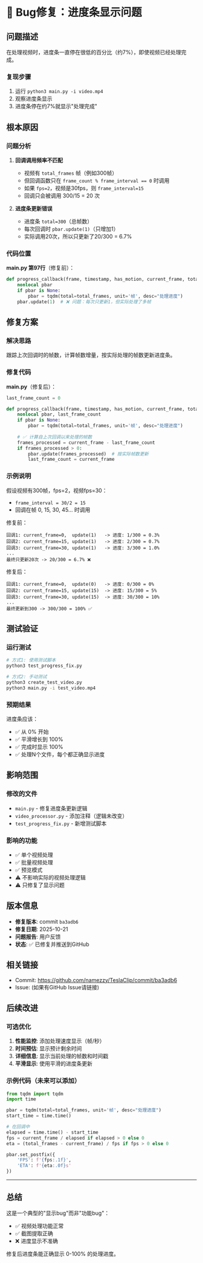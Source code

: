 # 🐛 Bug修复：进度条显示问题

## 问题描述

在处理视频时，进度条一直停在很低的百分比（约7%），即使视频已经处理完成。

### 复现步骤
1. 运行 `python3 main.py -i video.mp4`
2. 观察进度条显示
3. 进度条停在约7%就显示"处理完成"

## 根本原因

### 问题分析

1. **回调调用频率不匹配**
   - 视频有 `total_frames` 帧（例如300帧）
   - 但回调函数只在 `frame_count % frame_interval == 0` 时调用
   - 如果 `fps=2`，视频是30fps，则 `frame_interval=15`
   - 回调只会被调用 300/15 = 20 次

2. **进度条更新错误**
   - 进度条 `total=300`（总帧数）
   - 每次回调时 `pbar.update(1)`（只增加1）
   - 实际调用20次，所以只更新了20/300 = 6.7%

### 代码位置

**main.py 第97行**（修复前）：
```python
def progress_callback(frame, timestamp, has_motion, current_frame, total_frames):
    nonlocal pbar
    if pbar is None:
        pbar = tqdm(total=total_frames, unit='帧', desc="处理进度")
    pbar.update(1)  # ❌ 问题：每次只更新1，但实际处理了多帧
```

## 修复方案

### 解决思路

跟踪上次回调时的帧数，计算帧数增量，按实际处理的帧数更新进度条。

### 修复代码

**main.py**（修复后）：
```python
last_frame_count = 0

def progress_callback(frame, timestamp, has_motion, current_frame, total_frames):
    nonlocal pbar, last_frame_count
    if pbar is None:
        pbar = tqdm(total=total_frames, unit='帧', desc="处理进度")
    
    # ✅ 计算自上次回调以来处理的帧数
    frames_processed = current_frame - last_frame_count
    if frames_processed > 0:
        pbar.update(frames_processed)  # 按实际帧数更新
        last_frame_count = current_frame
```

### 示例说明

假设视频有300帧，fps=2，视频fps=30：
- `frame_interval = 30/2 = 15`
- 回调在帧 0, 15, 30, 45... 时调用

修复前：
```
回调1: current_frame=0,  update(1)   -> 进度: 1/300 = 0.3%
回调2: current_frame=15, update(1)   -> 进度: 2/300 = 0.7%
回调3: current_frame=30, update(1)   -> 进度: 3/300 = 1.0%
...
最终只更新20次 -> 20/300 = 6.7% ❌
```

修复后：
```
回调1: current_frame=0,  update(0)   -> 进度: 0/300 = 0%
回调2: current_frame=15, update(15)  -> 进度: 15/300 = 5%
回调3: current_frame=30, update(15)  -> 进度: 30/300 = 10%
...
最终更新到300 -> 300/300 = 100% ✅
```

## 测试验证

### 运行测试

```bash
# 方式1: 使用测试脚本
python3 test_progress_fix.py

# 方式2: 手动测试
python3 create_test_video.py
python3 main.py -i test_video.mp4
```

### 预期结果

进度条应该：
- ✅ 从 0% 开始
- ✅ 平滑增长到 100%
- ✅ 完成时显示 100%
- ✅ 处理N个文件，每个都正确显示进度

## 影响范围

### 修改的文件
- `main.py` - 修复进度条更新逻辑
- `video_processor.py` - 添加注释（逻辑未改变）
- `test_progress_fix.py` - 新增测试脚本

### 影响的功能
- ✅ 单个视频处理
- ✅ 批量视频处理
- ✅ 预览模式
- ⚠️ 不影响实际的视频处理逻辑
- ⚠️ 只修复了显示问题

## 版本信息

- **修复版本**: commit `ba3adb6`
- **修复日期**: 2025-10-21
- **问题报告**: 用户反馈
- **状态**: ✅ 已修复并推送到GitHub

## 相关链接

- Commit: https://github.com/namezzy/TeslaClip/commit/ba3adb6
- Issue: (如果有GitHub Issue请链接)

## 后续改进

### 可选优化
1. **性能监控**: 添加处理速度显示（帧/秒）
2. **时间预估**: 显示预计剩余时间
3. **详细信息**: 显示当前处理的帧数和时间戳
4. **平滑显示**: 使用平滑的进度条更新

### 示例代码（未来可以添加）
```python
from tqdm import tqdm
import time

pbar = tqdm(total=total_frames, unit='帧', desc="处理进度")
start_time = time.time()

# 在回调中
elapsed = time.time() - start_time
fps = current_frame / elapsed if elapsed > 0 else 0
eta = (total_frames - current_frame) / fps if fps > 0 else 0

pbar.set_postfix({
    'FPS': f'{fps:.1f}',
    'ETA': f'{eta:.0f}s'
})
```

---

## 总结

这是一个典型的"显示bug"而非"功能bug"：
- ✅ 视频处理功能正常
- ✅ 截图提取正确
- ❌ 进度显示不准确

修复后进度条能正确显示 0-100% 的处理进度。
